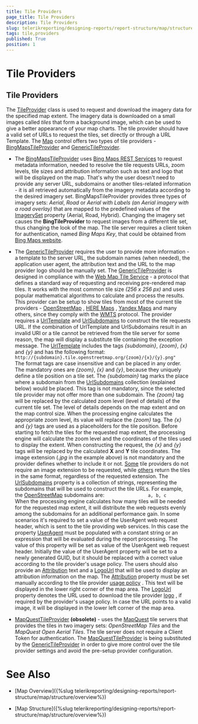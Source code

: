 ```yaml
---
title: Tile Providers
page_title: Tile Providers 
description: Tile Providers
slug: telerikreporting/designing-reports/report-structure/map/structure/tile-providers
tags: tile,providers
published: True
position: 1
---
```


# Tile Providers



## Tile Providers

The  [TileProvider](/reporting/api/Telerik.Reporting.TileProvider)  class is used to request and download the imagery data for the specified map extent.           The imagery data is downloaded on a small images called *tiles* that form a background image, which can be used to           give a better appearance of your map charts. The tile provider should have a valid set of URLs to request the tiles, set directly or through a URL Template.           The  [Map](/reporting/api/Telerik.Reporting.Map)  control offers two types of tile providers -  [BingMapsTileProvider](/reporting/api/Telerik.Reporting.BingMapsTileProvider)            and  [GenericTileProvider](/reporting/api/Telerik.Reporting.GenericTileProvider).         

* The  [BingMapsTileProvider](/reporting/api/Telerik.Reporting.BingMapsTileProvider)  uses                [Bing Maps REST Services](http://msdn.microsoft.com/en-us/library/ff701713.aspx)                to request metadata information, needed to resolve the tile requests URLs, zoom levels, tile sizes and attribution information such as text and logo that will be               displayed on the map. That's why the user doesn't need to provide any server URL, subdomains or another tiles-related information - it is all retrieved automatically from the               imagery metadata according to the desired imagery set.             BingMapsTileProvider provides three types of imagery sets: *Aerial*, *Road* or              *Aerial with Labels (an Aerial imagery with a road overlay)* that are mapped to the predefined values of the                [ImagerySet](/reporting/api/Telerik.Reporting.ImagerySet)                property (Aerial, Road, Hybrid). Changing the imagery set causes the __BingTileProvider__             to request images from a different tile set, thus changing the look of the map.             The tile server requires a client token for authentication,               named *Bing Maps Key*, that could be obtained from                [Bing Maps website](http://www.microsoft.com/maps/create-a-bing-maps-key.aspx).             

* The  [GenericTileProvider](/reporting/api/Telerik.Reporting.GenericTileProvider)  requires the user to provide more information - a template to the               server URL, the subdomain names (when needed), the application user agent, the attribution text and the URL to the map provider logo should be manually set.               The  [GenericTileProvider](/reporting/api/Telerik.Reporting.GenericTileProvider)  is designed in compliance with the                [Web Map Tile Service](http://en.wikipedia.org/wiki/Web_Map_Tile_Service)                - a protocol that defines a standard way of requesting and receiving pre-rendered map tiles. It works with the most common tile size              *(256 x 256 px)* and uses popular mathematical algorithms to calculate and process the results.             This provider can be setup to show tiles from most of the               current tile providers -                [OpenStreetMap](http://www.openstreetmap.org)             ,                [HERE Maps](http://here.com/)             ,                [Yandex Maps](http://maps.yandex.com)                and many others, since they comply with the                [WMTS](http://en.wikipedia.org/wiki/Web_Map_Tile_Service)                protocol.               The provider requires a  [UrlTemplate](/reporting/api/Telerik.Reporting.GenericTileProvider#Telerik_Reporting_GenericTileProvider_UrlTemplate)  and                [UrlSubdomains](/reporting/api/Telerik.Reporting.GenericTileProvider#Telerik_Reporting_GenericTileProvider_UrlSubdomains)  to construct the tile requests URL.               If the combination of UrlTemplate and UrlSubdomains result in an invalid URI or a tile cannot be retrieved from the tile server               for some reason, the map will display a substitute tile containing the exception message.             The  [UrlTemplate](/reporting/api/Telerik.Reporting.GenericTileProvider#Telerik_Reporting_GenericTileProvider_UrlTemplate)  includes the tags              *{subdomain}*, *{zoom}*, *{x}* and *{y}*               and has the following format:             `                 http://{subdomain}.tile.openstreetmap.org/{zoom}/{x}/{y}.png"               `The format tags are case insensitive and can be placed in any order. The mandatory ones are *{zoom}*, *{x}* and *{y}*,               because they uniquely define a tile position on a tile set.             The *{subdomain}* tag marks the place where a subdomain from the  [UrlSubdomains](/reporting/api/Telerik.Reporting.GenericTileProvider#Telerik_Reporting_GenericTileProvider_UrlSubdomains)                collection (explained below) would be placed. This tag is not mandatory, since the selected tile provider may not offer more than one subdomain.             The *{zoom}* tag will be replaced by the calculated zoom level (level of details) of the current tile set. The level of details               depends on the map extent and on the map control size. When the processing engine calculates the appropriate zoom level, its value will replace               the *{zoom}* tag.             The *{x}* and *{y}* tags are used as a placeholders for the tile position. Before starting to fetch the tiles for the               requested map extent, the processing engine will calculate the zoom level and the coordinates of the tiles used to display the extent. When constructing the               request, the *{x}* and *{y}* tags will be replaced by the calculated __X__ and               __Y__ tile coordinates.             The image extension (*.jpg* in the example above) is not mandatory and the provider defines whether to include it or not.                [Some](http://maptile.maps.svc.ovi.com/maptiler/maptile/newest/normal.day/2/2/1/256/png8)                tile providers do not require an image extension to be requested, while                [others](http://otile2.mqcdn.com/tiles/1.0.0/map/2/2/1.gif)                return the tiles in the same format, regardless of the requested extension.             The  [UrlSubdomains](/reporting/api/Telerik.Reporting.GenericTileProvider#Telerik_Reporting_GenericTileProvider_UrlSubdomains)  property is a collection of strings, representing the               subdomains that will be used to construct the tile URLs. For example, the                [OpenStreetMap](http://www.openstreetmap.com/)                subdomains are:             `                 a, b, c               `When the processing engine calculates how many tiles will be needed for the requested map extent, it will distribute the web requests evenly               among the subdomains for an additional performance gain.             In some scenarios it's required to set a value of the UserAgent web request header, which is sent to the tile providing web services.               In this case the property  [UserAgent](/reporting/api/Telerik.Reporting.GenericTileProvider#Telerik_Reporting_GenericTileProvider_UserAgent)  must be populated with a constant string or an expression that will be evaluated during the report processing.               The value of this property will be set as value of the UserAgent web request header.               Initially the value of the UserAgent property will be set to a newly generated GUID, but it should be replaced with a correct value according to the tile provider's usage policy.             The users should also provide an  [Attribution](/reporting/api/Telerik.Reporting.GenericTileProvider#Telerik_Reporting_GenericTileProvider_Attribution)  text and               a  [LogoUrl](/reporting/api/Telerik.Reporting.GenericTileProvider#Telerik_Reporting_GenericTileProvider_LogoUrl)  that will be used to display an attribution information on the map.               The  [Attribution](/reporting/api/Telerik.Reporting.GenericTileProvider#Telerik_Reporting_GenericTileProvider_Attribution)  property must be set manually according to the tile provider                [usage policy](http://wiki.openstreetmap.org/wiki/Legal_FAQ)             . This text will be displayed in the lower right corner of the map area.             The  [LogoUrl](/reporting/api/Telerik.Reporting.GenericTileProvider#Telerik_Reporting_GenericTileProvider_LogoUrl)  property denotes the URL used to download               the tile provider                [logo](http://wiki.openstreetmap.org/w/images/thumb/7/79/Public-images-osm_logo.svg/32px-Public-images-osm_logo.svg.png)             , if required by the provider's usage policy. In case the URL points to a valid image, it will be displayed in the lower left corner of the map area.             

* [MapQuestTileProvider](/reporting/api/Telerik.Reporting.MapQuestTileProvider) __(obsolete)__ - uses the                [MapQuest](http://www.mapquest.com/)  tile servers that provides the tiles in two imagery sets: *OpenStreetMap Tiles* and the *MapQuest Open Aerial Tiles*.               The tile server does not require a Client Token for authentication.             The  [MapQuestTileProvider](/reporting/api/Telerik.Reporting.MapQuestTileProvider)  is being substituted by the                [GenericTileProvider](/reporting/api/Telerik.Reporting.GenericTileProvider)  in order to give more control over the tile provider settings and avoid the               pre-setup provider configuration.             


# See Also


 

* [Map Overview]({%slug telerikreporting/designing-reports/report-structure/map/structure/overview%})

 

* [Map Structure]({%slug telerikreporting/designing-reports/report-structure/map/structure/overview%})

